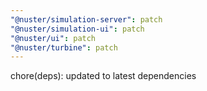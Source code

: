 ```yaml
---
"@nuster/simulation-server": patch
"@nuster/simulation-ui": patch
"@nuster/ui": patch
"@nuster/turbine": patch
---
```


chore(deps): updated to latest dependencies

